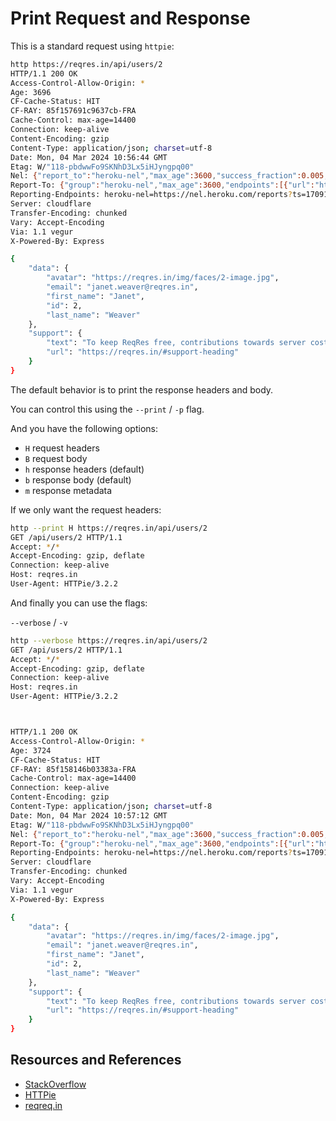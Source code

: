 # Print Request and Response

This is a standard request using `httpie`:

```bash
http https://reqres.in/api/users/2
HTTP/1.1 200 OK
Access-Control-Allow-Origin: *
Age: 3696
CF-Cache-Status: HIT
CF-RAY: 85f157691c9637cb-FRA
Cache-Control: max-age=14400
Connection: keep-alive
Content-Encoding: gzip
Content-Type: application/json; charset=utf-8
Date: Mon, 04 Mar 2024 10:56:44 GMT
Etag: W/"118-pbdwwFo9SKNhD3Lx5iHJyngpq00"
Nel: {"report_to":"heroku-nel","max_age":3600,"success_fraction":0.005,"failure_fraction":0.05,"response_headers":["Via"]}
Report-To: {"group":"heroku-nel","max_age":3600,"endpoints":[{"url":"https://nel.heroku.com/reports?ts=1709136938&sid=c4c9725f-1ab0-44d8-820f-430df2718e11&s=UB5XwKF5Kjiw2yYZS2govX4WbvIFAaZDNAD6kI3L2Gc%3D"}]}
Reporting-Endpoints: heroku-nel=https://nel.heroku.com/reports?ts=1709136938&sid=c4c9725f-1ab0-44d8-820f-430df2718e11&s=UB5XwKF5Kjiw2yYZS2govX4WbvIFAaZDNAD6kI3L2Gc%3D
Server: cloudflare
Transfer-Encoding: chunked
Vary: Accept-Encoding
Via: 1.1 vegur
X-Powered-By: Express

{
    "data": {
        "avatar": "https://reqres.in/img/faces/2-image.jpg",
        "email": "janet.weaver@reqres.in",
        "first_name": "Janet",
        "id": 2,
        "last_name": "Weaver"
    },
    "support": {
        "text": "To keep ReqRes free, contributions towards server costs are appreciated!",
        "url": "https://reqres.in/#support-heading"
    }
}
```

The default behavior is to print the response headers and body.

You can control this using the `--print` / `-p` flag.

And you have the following options:

- `H` request headers
- `B` request body
- `h` response headers (default)
- `b` response body (default)
- `m` response metadata


If we only want the request headers:

```bash
http --print H https://reqres.in/api/users/2
GET /api/users/2 HTTP/1.1
Accept: */*
Accept-Encoding: gzip, deflate
Connection: keep-alive
Host: reqres.in
User-Agent: HTTPie/3.2.2
```

And finally you can use the flags:

`--verbose` / `-v`

```bash
http --verbose https://reqres.in/api/users/2
GET /api/users/2 HTTP/1.1
Accept: */*
Accept-Encoding: gzip, deflate
Connection: keep-alive
Host: reqres.in
User-Agent: HTTPie/3.2.2



HTTP/1.1 200 OK
Access-Control-Allow-Origin: *
Age: 3724
CF-Cache-Status: HIT
CF-RAY: 85f158146b03383a-FRA
Cache-Control: max-age=14400
Connection: keep-alive
Content-Encoding: gzip
Content-Type: application/json; charset=utf-8
Date: Mon, 04 Mar 2024 10:57:12 GMT
Etag: W/"118-pbdwwFo9SKNhD3Lx5iHJyngpq00"
Nel: {"report_to":"heroku-nel","max_age":3600,"success_fraction":0.005,"failure_fraction":0.05,"response_headers":["Via"]}
Report-To: {"group":"heroku-nel","max_age":3600,"endpoints":[{"url":"https://nel.heroku.com/reports?ts=1709136938&sid=c4c9725f-1ab0-44d8-820f-430df2718e11&s=UB5XwKF5Kjiw2yYZS2govX4WbvIFAaZDNAD6kI3L2Gc%3D"}]}
Reporting-Endpoints: heroku-nel=https://nel.heroku.com/reports?ts=1709136938&sid=c4c9725f-1ab0-44d8-820f-430df2718e11&s=UB5XwKF5Kjiw2yYZS2govX4WbvIFAaZDNAD6kI3L2Gc%3D
Server: cloudflare
Transfer-Encoding: chunked
Vary: Accept-Encoding
Via: 1.1 vegur
X-Powered-By: Express

{
    "data": {
        "avatar": "https://reqres.in/img/faces/2-image.jpg",
        "email": "janet.weaver@reqres.in",
        "first_name": "Janet",
        "id": 2,
        "last_name": "Weaver"
    },
    "support": {
        "text": "To keep ReqRes free, contributions towards server costs are appreciated!",
        "url": "https://reqres.in/#support-heading"
    }
}
```

## Resources and References

- [StackOverflow](https://stackoverflow.com/questions/14480874/how-to-print-the-request-when-using-httpie)
- [HTTPie](https://httpie.io/)
- [reqreq.in](https://reqres.in/)
